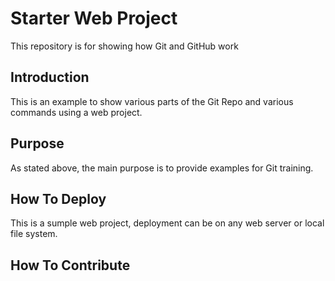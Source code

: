 # Starter Web Project

This repository is for showing how Git and GitHub work

## Introduction

This is an example to show various parts of the Git Repo and various commands using a web project.
## Purpose

As stated above, the main purpose is to provide examples for Git training.

## How To Deploy

This is a sumple web project, deployment can be on any web server or local file system.

## How To Contribute